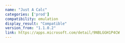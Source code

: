 ```yaml
---
name: "Just A Calc"
categories: ['prod']
compatibility: emulation
display_result: "Compatible"
version_from: "1.1.0.2"
link: https://apps.microsoft.com/detail/9NBLGGH1P4CW
---
```


